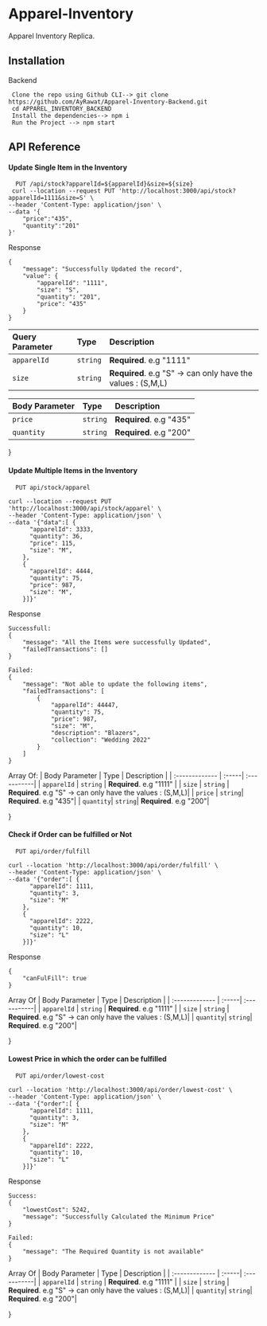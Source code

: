 
# Apparel-Inventory
 Apparel Inventory Replica. 

## Installation

Backend

```
 Clone the repo using Github CLI--> git clone https://github.com/AyRawat/Apparel-Inventory-Backend.git
 cd APPAREL_INVENTORY_BACKEND
 Install the dependencies--> npm i
 Run the Project --> npm start
```

    
## API Reference

#### Update Single Item in the Inventory

```http
  PUT /api/stock?apparelId=${apparelId}&size=${size}
 curl --location --request PUT 'http://localhost:3000/api/stock?apparelId=1111&size=S' \
--header 'Content-Type: application/json' \
--data '{
    "price":"435",
    "quantity":"201"
}'
```
Response
```
{
    "message": "Successfully Updated the record",
    "value": {
        "apparelId": "1111",
        "size": "S",
        "quantity": "201",
        "price": "435"
    }
}
```

|Query Parameter | Type     | Description                | 
| :-------- | :------- | :------------------------- |
| `apparelId` | `string` | **Required**. e.g "1111" |
| `size` |   `string`     | **Required**. e.g "S"  ->  can only have the values : (S,M,L)|

| Body Parameter | Type | Description |
| :------------- | :-----| :-----------|
| `price`        |   `string`| **Required**. e.g "435"|
| `quantity`        |   `string`| **Required**. e.g "200"|

}
#### Update Multiple Items in the Inventory

```http
  PUT api/stock/apparel

curl --location --request PUT 'http://localhost:3000/api/stock/apparel' \
--header 'Content-Type: application/json' \
--data '{"data":[ {
      "apparelId": 3333,
      "quantity": 36,
      "price": 115,
      "size": "M",
    },
    {
      "apparelId": 4444,
      "quantity": 75,
      "price": 987,
      "size": "M",
    }]}'
```
Response
```
Successfull:
{
    "message": "All the Items were successfully Updated",
    "failedTransactions": []
}

Failed:
{
    "message": "Not able to update the following items",
    "failedTransactions": [
        {
            "apparelId": 44447,
            "quantity": 75,
            "price": 987,
            "size": "M",
            "description": "Blazers",
            "collection": "Wedding 2022"
        }
    ]
}
```
Array Of:
| Body Parameter | Type | Description |
| :------------- | :-----| :-----------|
| `apparelId` | `string` | **Required**. e.g "1111" |
| `size` |   `string`     | **Required**. e.g "S"  ->  can only have the values : (S,M,L)|
| `price` |   `string`| **Required**. e.g "435"|
| `quantity`|   `string`| **Required**. e.g "200"|

}


#### Check if Order can be fulfilled or Not

```http
  PUT api/order/fulfill

curl --location 'http://localhost:3000/api/order/fulfill' \
--header 'Content-Type: application/json' \
--data '{"order":[ {
      "apparelId": 1111,
      "quantity": 3,
      "size": "M"
    },
    {
      "apparelId": 2222,
      "quantity": 10,
      "size": "L"
    }]}'
```
Response
```
{
    "canFulFill": true
}

```
Array Of
| Body Parameter | Type | Description |
| :------------- | :-----| :-----------|
| `apparelId` | `string` | **Required**. e.g "1111" |
| `size` |   `string`     | **Required**. e.g "S"  ->  can only have the values : (S,M,L)|
| `quantity`|   `string`| **Required**. e.g "200"|

}

#### Lowest Price in which the order can be fulfilled

```http
  PUT api/order/lowest-cost

curl --location 'http://localhost:3000/api/order/lowest-cost' \
--header 'Content-Type: application/json' \
--data '{"order":[ {
      "apparelId": 1111,
      "quantity": 3,
      "size": "M"
    },
    {
      "apparelId": 2222,
      "quantity": 10,
      "size": "L"
    }]}'
```
Response
```
Success:
{
    "lowestCost": 5242,
    "message": "Successfully Calculated the Minimum Price"
}

Failed:
{
    "message": "The Required Quantity is not available"
}
```
Array Of
| Body Parameter | Type | Description |
| :------------- | :-----| :-----------|
| `apparelId` | `string` | **Required**. e.g "1111" |
| `size` |   `string`     | **Required**. e.g "S"  ->  can only have the values : (S,M,L)|
| `quantity`|   `string`| **Required**. e.g "200"|

}